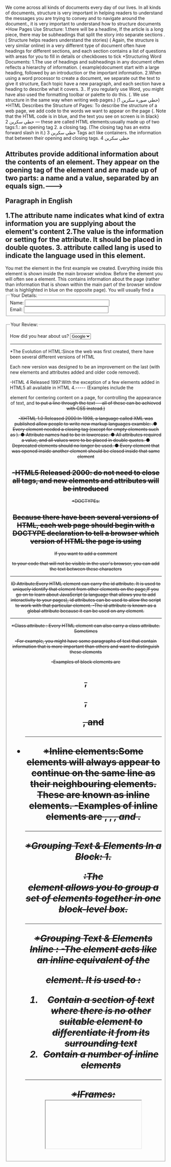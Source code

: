 We come across all kinds of documents
every day of our lives.
In all kinds of documents, structure is very important in helping
readers to understand the messages you are trying to convey
and to navigate around the document., it is very important to understand how to
structure documents
*How Pages Use
Structure:
1.there will be a headline, If the article is a long
piece, there may be subheadings
that split the story into separate
sections .
( Structure helps readers
understand the stories)
( Again, the
structure is very similar online)
  in a very different
type of document often have headings for different
sections, and each section
contains a list of questions with
areas for you to fill in details or
checkboxes to tick
*Structuring Word
Documents:
1.The use of headings and
subheadings in any document
often reflects a hierarchy of
information. ( example)document start with
a large heading, followed by
an introduction or the important information.
2.When using a word
processor to create a document,
we separate out the text to give
it structure, Each topic have a new paragraph, and each
section  have a heading to
describe what it covers.
3.. If you
regularly use Word, you might
have also used the formatting
toolbar or palette to do this.
(. We use
structure in the same way when
writing web pages.)
(حطي صورة سكرين 1)
*HTML Describes
the Structure
of Pages: To
describe the structure of a web page, we add code to the words we want
to appear on the page
{. Note that the HTML code is in blue, and the text you see on screen
is in black} حطي سكرين 2
— these are called HTML elements:usually
made up of two tags:1.: an opening tag
2. a closing tag. (The closing tag
has an extra forward slash in it.) 
حطي سكرين 3
Tags act like containers. the information that
between their opening and closing tags.
 حطي سكرين 4



Attributes provide additional information
about the contents of an element. They appear
on the opening tag of the element and are
made up of two parts: a name and a value,
separated by an equals sign.--->  <p lang="en-us">Paragraph in English</p>
1.The attribute name indicates
what kind of extra information
you are supplying about the
element's content
2.The value is the information
or setting for the attribute. It
should be placed in double
quotes.
3. attribute called lang is
used to indicate the language
used in this element.
------
<body>
You met the <body> element
in the first example we created.
Everything inside this element is
shown inside the main browser
window.
<head>
Before the <body> element you
will often see a <head> element.
This contains information
about the page (rather than
information that is shown within
the main part of the browser
window that is highlighted in
blue on the opposite page).
You will usually find a <title>
element inside the <head>
element.
<title>
The contents of the <title>
element are either shown in the
top of the browser, above where
you usually type in the URL of
the page you want to visit, or
on the tab for that page (if your
browser uses tabs to allow you
to view multiple pages at the
same time).
---------
-Anything written between the
<title> tags will appear in the
title bar (or tabs) at the top of
the browser window, highlighted
in orange here.
-Anything written between
the <body> tags will appear
in the main browser window,

**Creating a Web Page
on a PC
1. start up Notepad
2.Type the code
3.Go to the File menu and select
Save as
4.Go to
the File menu and select Open.
Browse to the file that you just
created, select it and click on the
Open button.

--------

**Creating a Web Page
on a Mac
1.start up TextEdit
2.Type the code 
3.Now go to the File menu and
select Save as
4.go to the File menu, and select
Open.

------

**Code in a Content
Management System
For an e-commerce store, you
might have boxes that allow you
to enter a title for the product, 
(For example, an e-commerce system might use the same
template to show all of their
products.) The information
you supply is placed into the
templates.

------

**Looking at How Other
sites are Built:When the web was first taking
off, one of the most common
ways to learn about HTML and
discover new tips,, but you can
still look at the code that a web
server sends to you,You should see a new window
appear, and it will contain the
source code that was used to
create this page,You can see this result in the
photograph on the right

------

**Summary structure:
*HTML pages are text documents.
*HTML uses tags 
*Tags are often referred to as elements.
*Tags usually come in pairs.
*Opening tags can carry attributes
*Attributes require a name and a value.
*To learn HTML you need to know what tags are
available for you to use, what they do, and where they
can go.

----------------------------------------------------------------

The <form> element uses the action attribute to indicate the page that
the data is being sent to. Each of the form controls sits inside the <form>
element. Different types of form control are suited to collecting different
types of data. The <fieldset> element is used to group related
questions together. The <label> element indicates the purpose of each
form control.

*Example
<html>
<head>
 <title>Forms</title>
</head>
<body>
 <form action="http://www.example.com/review.php" method="get">
 <fieldset>
 <legend>
 Your Details:
 </legend>
 <label>
 Name:
 <input type="text" name="name" size="30" maxlength="100">
 </label>
 <br />
 <label>
 Email:
 <input type="email" name="email" size="30" maxlength="100">
 </label>
 <br />
 </fieldset>
 <br />
 <fieldset>
 <legend>
 Your Review:
 </legend>
 <p>
 <label for="hear-about">
 How did you hear about us?
 </label>
 <select name="referrer" id="hear-about">
 <option value="google">Google</option>
 <option value="friend">Friend</option>
 <option value="advert">Advert</option>
 <option value="other">Other</option>
 </select>
 </p>
 <p>

-----

*The Evolution of HTML:Since the web was first created, there have
been several different versions of HTML


Each new version was designed
to be an improvement on the
last (with new elements and
attributes added and older code
removed).

-HTML 4
Released 1997:With the exception of a few
elements added in HTML5 all available in
HTML 4.----- (Examples
include the <center> element
for centering content on a
page, <font> for controlling
the appearance of text, and
<strike> to put a line through
the text — all of these can be
achieved with CSS instead.)

-XHTML 1.0
Released 2000:In 1998, a language called XML
was published allow people to write
new markup languages
examble:
.● Every element needed a
closing tag (except for empty
elements such as <img />).
● Attribute names had to be in
lowercase.
● All attributes required a value,
and all values were to be
placed in double quotes.
● Deprecated elements should
no longer be used.
● Every element that was
opened inside another
element should be closed
inside that same element

-HTML5
Released 2000: do
not need to close all tags, and
new elements and attributes will
be introduced
---------

*DOCTYPEs:

Because there have been
several versions of HTML, each
web page should begin with a
DOCTYPE declaration to tell a
browser which version of HTML
the page is using
-------

<!-- --> If you want to add a comment
to your code that will not be
visible in the user's browser, you
can add the text between these
characters

--------

ID Attribute:Every HTML element can carry
the id attribute. It is used to
uniquely identify that element
from other elements on the
page,If you go on to learn about
JavaScript (a language that
allows you to add interactivity to
your pages), id attributes can be
used to allow the script to work
with that particular element.
-The id attribute is known as a
global attribute because it can
be used on any element.

--------

*Class attribute :
Every HTML element can
also carry a class attribute.
Sometimes

-For example, you might have
some paragraphs of text that
contain information that is more
important than others and want
to distinguish these elements

-Examples of block elements are
<h1>, <p>, <ul>, and <li>

------

*Inline elements:Some elements will always
appear to continue on the
same line as their neighbouring
elements. These are known as
inline elements.
-Examples of inline elements are
<a>, <b>, <em>, and <img>.

------

*Grouping Text &
Elements In a Block:
1.<div> :The <div> element allows you to
group a set of elements together
in one block-level box.

------

*Grouping Text &
Elements Inline :<span>
-The <span> element acts like
an inline equivalent of the <div>
element. It is used to :
1. Contain a section of text
where there is no other suitable
element to differentiate it from
its surrounding text
2. Contain a number of inline
elements

------

*IFrames:<iframe>
An iframe is like a little window
that has been cut into your
page — and in that window you
can see another page. The term
iframe is an abbreviation of inline
frame.

1.src
The src attribute specifies the
URL of the page to show in the
frame.
2.height
The height attribute specifies
the height of the iframe in pixels.
3.width
The width attribute specifies
the width of the iframe in pixels.
4.scrolling
 it indicates
whether the iframe should
have scrollbars or no
5.frameborder
 it indicates
whether the frame should have
a border or not.
6.seamless
can be applied
to an iframe where scrollbars
are not desired. 

--------

*Information About
Your Pages:

1.<meta>
The <meta> element lives
inside the <head> element and
contains information about that
web page.
2.description
This contains a description
of the page
3.keywords
This contains a list of commaseparated words that a user
might search on to find the page.
4.robots
This indicates whether search
engines should add this page
to their search results or not
5.author
This defines the author of the
web page
6.pragma 
This prevents the browser from
caching the page
7.expires
Because browsers often cache
the content of a page, the
expires option can be used
to indicate when the page
should expire 

---------

<
>
&
"
¢
£
¥
¤
©
®
™
‘
'
“
”
×
÷
Less-than sign
&lt;
&#60;
Greater-than sign
&gt;
&amp;
Ampersand
&amp;
&#38;
Quotation mark
&quot;
&#34;
Cent sign
&cent;
&#162;
Pound sign
&pound;
&#163;
Yen sign
&yen;
&#165;
Euro sign
&euro;
&#8364;
Copyright symbol
&copy;
&#169;
Registered trademark
&reg;
&#174;
Trademark
&trade;
&#8482;
Left single quote
&lsquo;
&#8216;
Right single quote
&rsquo;
&#8217;
Left double quotes
&ldquo;
&#8220;
Right double quotes
&rdquo;
&#8221;
Multiplication sign
&times;
&#215;
Division sign
&divide;
&#247;

--------

X DOCTYPES tell browsers which version of HTML you
are using.
X You can add comments to your code between the
<!-- and --> markers.
X The id and class attributes allow you to identify
particular elements.
X The <div> and <span> elements allow you to group
block-level and inline elements together.
X <iframes> cut windows into your web pages through
which other pages can be displayed.
X The <meta> tag allows you to supply all kinds of
information about your web page.
X Escape characters are used to include special
characters in your pages such as <, >, and ©.

-----------------------------------------------------------------


-Example
IMages

<!DOCTYPE html>
<html>
<head>
 <title>Images</title>
 <style type="text/css">
 body {
 color: #665544;
 background-color: #d4d0c6;
 background-image: url("images/backdrop.gif");
 font-family: Georgia, "Times New Roman", serif;
 text-align: center;}
 .wrapper {
 width: 720px;
 margin: 0px auto;}
 .header {
 margin: 40px 0px 20px 0px;}
 .entry {
 width: 220px;
 float: left;
 margin: 10px;
 height: 198px;
 background-image: url("images/shadow.png");
 background-repeat: no-repeat;
 background-position: bottom;}
 figure {
 display: block;
 width: 202px;
 height: 170px;
 background-color: #e7e3d8;
 padding: 9px;
 text-align: left;}
 figure img {
 width: 200px;
 height: 150px;
 border: 1px solid #d6d6d6;}
 figcaption {
 background-image: url("images/icon.png");
 padding-left: 20px;
 background-repeat: no-repeat;}
 </style>

-----------

-HTML5 is introducing a new set of
elements that help define the structure of
a page.

-Traditional HTML
Layouts
حطي سكرين 5

-HTML5 introduces a new set of elements that allow you to divide up the
parts of a page. The names of these elements indicate the kind of content
you will find in them. They are still subject to change, but that has not
stopped many web page authors using them already

-The <header> and <footer>
elements can be used for:
● The main header or footer
that appears at the top or
bottom of every page on the
site.
● A header or footer for an
individual <article> or
<section> within the page.

-Navigation
<nav>
The <nav> element is used to
contain the major navigational
blocks on the site such as the
primary site navigation.

-Articles
<article>
The <article> element acts as
a container for any section of a
page that could stand alone and
potentially be syndicated.

-Article
<aside>
The <aside> element has two
purposes, depending on whether
it is inside an <article>
element or not.

-Sections
<section>
The <section> element groups
related content together, and
typically each section would
have its own heading.

-Heading Groups
<hgroup>
The purpose of the <hgroup>
element is to group together a
set of one or more <h1> through
<h6> elements so that they are
treated as one single heading.

-Figures
<figure> <figcaption>
 It can be used
to contain any content that is
referenced from the main flow of
an article (not just images). 

-Sectioning Elements
<div>
the <div> element
will remain an important way to
group together related elements,

-Linking Around
Block-Level Elements
HTML5 allows web page authors
to place an <a> element around
a block level element that
contains child elements

-Helping Older
Browsers Understand
You do not need to understand
JavaScript to use it. You can
just link to a copy that Google
hosts on its servers. It should
be placed inside a conditional
comment which checks if the
browser version is less than
(hence the lt) IE9.

Example
HTML5 LAYOUT
color: #ffffff;}
 nav li a:hover, nav li a.current {
 color: #000000;}
 section.courses {
 float: left;
 width: 659px;
 border-right: 1px solid #eeeeee;}
 article {
 clear: both;
 overflow: auto;
 width: 100%;}
 hgroup {
 margin-top:40px;}
 figure {
 float: left;
 width: 290px;
 height: 220px;
 padding: 5px;
 margin: 20px;
 border: 1px solid #eeeeee;}
 figcaption {
 font-size: 90%;
 text-align: left;}
 aside {
 width: 230px;
 float: left;
 padding: 0px 0px 0px 20px;}
 aside section a {
 display: block;
 padding: 10px;
 border-bottom: 1px solid #eeeeee;}
 aside section a:hover {
 color: #985d6a;
 background-color: #efefef;}
 a {
 color: #de6581;
 text-decoration: none;}
 h1, h2, h3 {
 font-weight: normal;}
 h2 { 

-------

X The new HTML5 elements indicate the purpose of
different parts of a web page and help to describe
its structure.
X The new elements provide clearer code (compared
with using multiple <div> elements).
X Older browsers that do not understand HTML5
elements need to be told which elements are
block-level elements.
X To make HTML5 elements work in Internet Explorer 8
(and older versions of IE), extra JavaScript is needed,
which is available free from Google.

-------------------------------------------------------------

-Who is the Site For?Every website should be designed for the
target audience—not just for yourself or the
site owner. It is therefore very important to
understand who your target audience is.

-Why People Visit
YOUR Website:Now that you know who your visitors are, you
need to consider why they are coming. While
some people will simply chance across your
website, most will visit for a specific reason.

-What Your Visitors are
Trying to Achieve:It is unlikely that you will be able to list every
reason why someone visits your site but you
are looking for key tasks and motivations. This
information can help guide your site designs.

-What Information
Your Visitors Need:You know who is coming to your site and why
they are coming, so now you need to work out
what information they need in order to achieve
their goals quickly and effectively.

-How Often People Will
Visit Your Site:Some sites benefit from being updated more
frequently than others. Some information (such
as news) may be constantly changing, while
other content remains relatively static.

-Site Maps:Now that you know what needs to appear
on your site, you can start to organize the
information into sections or pages.

-WireFrames:A wireframe is a simple sketch of the key
information that needs to go on each page of a
site. It shows the hierarchy of the information
and how much space it might require.

-Getting your message
across using design:The primary aim of any kind of visual design
is to communicate. Organizing and prioritizing
information on a page helps users understand
its importance and what order to read it in.

-Visual hierarchy:Most web users do not read entire pages. Rather, they skim to find
information. You can use contrast to create a visual hierarchy that gets
across your key message and helps users find what they are looking for.

-grouping and
Similarity:When making sense of a design, we tend to organize visual elements
into groups. Grouping related pieces of information together can make a
design easier to comprehend. Here are some ways this can be achieved.

-Designing Navigation:Site navigation not only helps people find where they want to go, but also
helps them understand what your site is about and how it is organized.
Good navigation tends to follow these principles...


X It's important to understand who your target audience
is, why they would come to your site, what information
they want to find and when they are likely to return.
X Site maps allow you to plan the structure of a site.
X Wireframes allow you to organize the information that
will need to go on each page.
X Design is about communication. Visual hierarchy helps
visitors understand what you are trying to tell them.
X You can differentiate between pieces of information
using size, color, and style.
X You can use grouping and similarity to help simplify
the information you present 
--------------------------------------------------------------

****ducket javascript*****

*A SCRIPT IS A SERI ES OF
INSTRUCTIONS :A script is a series of instructions that a
computer can follow to achieve a goal. 

1.RECIPES 
2.HANDBOOKS
3.MANUALS

*WRITING A
SCRIPT:To write a script, you need to first
state your goal and then list the
tasks that need to be completed in
order to achieve it

1: DEFINE THE GOAL
First, you need to define the task you want to
achieve. You can think of this as a puzzle for the
computer to solve.
2: DESIGN THE SCRIPT
To design a script you split the goal out into a series
of tasks that are going to be involved in solving this
puzzle. This can be represented using a flowchart.
You can then write down individual steps that the
computer needs to perform in order to complete
each individual task (and any information it needs to
perform the task), rather like writing a recipe that it
can follow.
3: CODE EACH STEP
Each of the steps needs to be written in a
programming language that the compu ter
understands. In our case, this is JavaScript. 

------

Every step for every task shown
in a flowchart needs to be written
in a language the computer can
understand and follow. 

Just like learning any new language, you need
to get to grips with the:
• Vocabulary: The words that computers
understand
• Syntax: How you put those words together to
create instructions computers can follow

You need to learn to "think" like
a computer because they solve
tasks in different ways than you or
I might approach them

-----

-DEFINING A GOAL &
DESIGNING THE SCRIPT:Consider how you might approach a different type of script.
This example calculates the cost of a name plaque.
Customers are charged by the letter. 

-SKETCHING OUT THE
TASKS IN A FLOWCHART:Often scripts will need to perform different tasks in different situations.
You can use flowcharts to work out how the tasks fit together.
The flowcharts show the paths between each step.


1.A script is a series of instructions that the computer
can follow in order to achieve a goal.
2.Each time the script runs, it might only use a subset of
all the instructions.
3.Computers approach tasks in a different way than
humans, so your instructions must let the computer
solve the task prggrammatically.
4.To approach writing a script, break down your goal into
a series of tasks and then work out each step needed
to complete that task (a flowchart can help). 

--------

-COMPUTERS CREATE
MODELS OF THE WORLD
USING DATA 

-OBJECTS & PROPERTIES:
OBJECTS (TH INGS)
In computer programming, each physical thing in
the world can be represented as an object. There are
two different types of objects here: a hotel and a car

Each object can have its own:
• Properties
• Events
• Methods

-EVENTS :In the real world, people interact with objects. These interactions can
change the values of the properties in these objects.

WHAT IS AN EVENT?
There are common ways in which people interact
with each type of object. For example, in a car a
driver will typically use at least two pedals. The car
has been designed to respond differently when the
driver interacts with each of the different pedals:
• The accelerator makes the car go faster
• The brake slows it down

WHAT DOES AN EVENT DO?
Programmers choose which events they respond to.
When a specific event happens, that event can be
used to trigger a specific section of the code.

-METHODS :Methods represent things people need to do with objects. They can
retrieve or update the values of an object's properties.


WHAT IS A METHOD?
Methods typically represent how people (or other
things) interact with an object in the real world.
They are like questions and instructions that:
• Tell you something about that object (using
information stored in its properties)
• Change the value of one or more of that object's
properties 

WHAT DOES A METHOD DO?
The code for a method can contain lots of
instructions that together represent one task.
When you use a method, you do not always need to
know how it achieves its task; you just need to know
how to ask the question and how to interpret any
answers it gives you.


-WEB BROWSERS ARE
PROGRAMS BUILT
USING OBJECTS :
WINDOW OBJECT
On the right-hand page you can see a model of a
computer with a browser open on the screen. 

The current web page loaded into each window is
modelled using a document object. 

-THE DOCUMENT OBJECT
REPRESENTS AN HTML
PAGE:Using the document object, you can access and change what content
users see on the page and respond to how they interact with it. 

PROPERTIES
Properties describe characteristics of the current
web page (such as the title of the page).
METHODS
Methods perform tasks associated with the
document currently loaded in the browser (such
as getting information from a specified element or
adding new content).
EVENTS
You can respond to events, such as a user clicking or
tapping on an element. 

---------

-HOW A BROWSER
SEES A WEB PAGE:
1: RECEIVE A PAGE AS
HTML CODE
2: CREATE A MODEL OF
THE PAGE AND STORE
IT IN MEMORY
3: USE A RENDERING
ENGINE TO SHOW THE
PAGE ON SCREEN 
*All major browsers use a JavaScript interpreter to translate your
instructions (in JavaScript) into instructions the computer can follow. 

--------
-HOW HTML, CSS,
& JAVASCRIPT FIT
TOGETHER:
CONTENT LAYER
. html files
This is where the content of
the page lives. The HTML gives
the page structure and adds
semantics. 

PRESENTATION LAYER
. css files
The CSS enhances the HTML
page with rules that state how
the HTML content is presented
(backgrounds, borders, box
dimensions, colors, fonts, etc.)

BEHAVIOR LAYER
.js files
This is where we can change
how the page behaves, adding
interactivity. We will aim to keep
as much of our JavaScript as
possible in separate files. 
